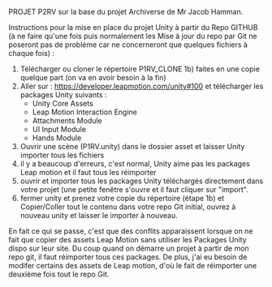 PROJET P2RV sur la base du projet Archiverse de Mr Jacob Hamman. 

Instructions pour la mise en place du projet Unity à partir du Repo GITHUB (à ne faire qu'une fois puis normalement les Mise à jour du repo par Git ne poseront pas de problème car ne concerneront que quelques fichiers à chaque fois) :

1) Télécharger ou cloner le répertoire P1RV_CLONE
1b) faites en une copie quelque part (on va en avoir besoin à la fin) 
2) Aller sur : https://developer.leapmotion.com/unity#100 et télécharger les packages Unity suivants :
   - Unity Core Assets
   - Leap Motion Interaction Engine
   - Attachments Module
   - UI Input Module
   - Hands Module
3) Ouvrir une scène (P1RV.unity) dans le dossier asset et laisser Unity importer tous les fichiers
4) il y a beaucoup d'erreurs, c'est normal, Unity aime pas les packages Leap motion et il faut tous les réimporter
5) ouvrir et importer tous les packages Unity téléchargés directement dans votre projet (une petite fenêtre s'ouvre et il faut cliquer sur "import".
6) fermer unity et prenez votre copie du répertoire (étape 1b) et Copier/Coller tout le contenu dans votre repo Git initial, ouvrez à nouveau unity et laisser le importer à nouveau.


En fait ce qui se passe, c'est que des conflits apparaissent lorsque on ne fait que copier des assets Leap Motion sans utiliser les Packages Unity dispo sur leur site. Du coup quand on démarre un projet à partir de mon repo git, il faut réimporter tous ces packages. De plus, j'ai eu besoin de modifer certains des assets de Leap motion, d'où le fait de réimporter une deuxième fois tout le repo Git.
